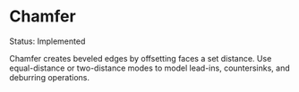 # Chamfer

Status: Implemented

Chamfer creates beveled edges by offsetting faces a set distance. Use equal-distance or two-distance modes to model lead-ins, countersinks, and deburring operations.

